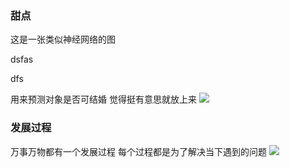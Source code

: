 ### 甜点
这是一张类似神经网络的图

dsfas

dfs



用来预测对象是否可结婚 
觉得挺有意思就放上来
![](https://upload-images.jianshu.io/upload_images/3290281-724f9db5cbd68663.png?imageMogr2/auto-orient/strip%7CimageView2/2/w/1240)

### 发展过程
万事万物都有一个发展过程
每个过程都是为了解决当下遇到的问题
![](https://upload-images.jianshu.io/upload_images/3290281-b4402355effbf01d.png?imageMogr2/auto-orient/strip%7CimageView2/2/w/1240)
